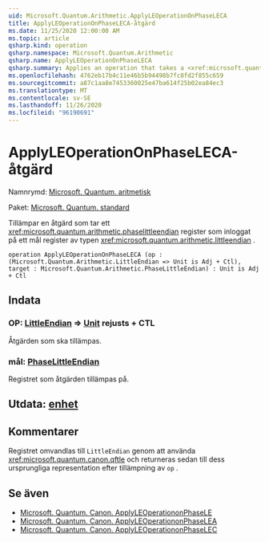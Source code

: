 ```yaml
---
uid: Microsoft.Quantum.Arithmetic.ApplyLEOperationOnPhaseLECA
title: ApplyLEOperationOnPhaseLECA-åtgärd
ms.date: 11/25/2020 12:00:00 AM
ms.topic: article
qsharp.kind: operation
qsharp.namespace: Microsoft.Quantum.Arithmetic
qsharp.name: ApplyLEOperationOnPhaseLECA
qsharp.summary: Applies an operation that takes a <xref:microsoft.quantum.arithmetic.phaselittleendian> register as input on a target register of type <xref:microsoft.quantum.arithmetic.littleendian>.
ms.openlocfilehash: 4762eb17b4c11e46b5b94498b7fc8fd2f855c659
ms.sourcegitcommit: a87c1aa8e7453360025e47ba614f25b02ea84ec3
ms.translationtype: MT
ms.contentlocale: sv-SE
ms.lasthandoff: 11/26/2020
ms.locfileid: "96190691"
---
```

# <a name="applyleoperationonphaseleca-operation"></a>ApplyLEOperationOnPhaseLECA-åtgärd

Namnrymd: [Microsoft. Quantum. aritmetisk](xref:Microsoft.Quantum.Arithmetic)

Paket: [Microsoft. Quantum. standard](https://nuget.org/packages/Microsoft.Quantum.Standard)


Tillämpar en åtgärd som tar ett <xref:microsoft.quantum.arithmetic.phaselittleendian> register som inloggat på ett mål register av typen <xref:microsoft.quantum.arithmetic.littleendian> .

```qsharp
operation ApplyLEOperationOnPhaseLECA (op : (Microsoft.Quantum.Arithmetic.LittleEndian => Unit is Adj + Ctl), target : Microsoft.Quantum.Arithmetic.PhaseLittleEndian) : Unit is Adj + Ctl
```


## <a name="input"></a>Indata

### <a name="op--littleendian--unit--is-adj--ctl"></a>OP: [LittleEndian](xref:Microsoft.Quantum.Arithmetic.LittleEndian) => [Unit](xref:microsoft.quantum.lang-ref.unit)  rejusts + CTL

Åtgärden som ska tillämpas.


### <a name="target--phaselittleendian"></a>mål: [PhaseLittleEndian](xref:Microsoft.Quantum.Arithmetic.PhaseLittleEndian)

Registret som åtgärden tillämpas på.



## <a name="output--unit"></a>Utdata: [enhet](xref:microsoft.quantum.lang-ref.unit)



## <a name="remarks"></a>Kommentarer

Registret omvandlas till `LittleEndian` genom att använda <xref:microsoft.quantum.canon.qftle> och returneras sedan till dess ursprungliga representation efter tillämpning av `op` .

## <a name="see-also"></a>Se även

- [Microsoft. Quantum. Canon. ApplyLEOperationonPhaseLE](xref:Microsoft.Quantum.Canon.ApplyLEOperationonPhaseLE)
- [Microsoft. Quantum. Canon. ApplyLEOperationonPhaseLEA](xref:Microsoft.Quantum.Canon.ApplyLEOperationonPhaseLEA)
- [Microsoft. Quantum. Canon. ApplyLEOperationonPhaseLEC](xref:Microsoft.Quantum.Canon.ApplyLEOperationonPhaseLEC)